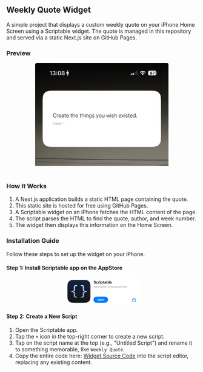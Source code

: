 ## Weekly Quote Widget

A simple project that displays a custom weekly quote on your iPhone Home Screen using a Scriptable widget. The quote is managed in this repository and served via a static Next.js site on GitHub Pages.

### Preview

<!-- Add your screenshot here -->
<!-- Example: ![Widget Preview](./images/screenshot.png) -->

<div align="center">
  <img src="./assets/preview.jpg" alt="Demo Video of Widget Installation" width="70%">
</div>

<br>

### How It Works

1.  A Next.js application builds a static HTML page containing the quote.
2.  This static site is hosted for free using GitHub Pages.
3.  A Scriptable widget on an iPhone fetches the HTML content of the page.
4.  The script parses the HTML to find the quote, author, and week number.
5.  The widget then displays this information on the Home Screen.

### Installation Guide

Follow these steps to set up the widget on your iPhone.

#### Step 1: Install Scriptable app on the AppStore

<div align="center">
  <img src="./assets/scriptableAppStore.jpg" alt="Demo Video of Widget Installation" width="40%">
</div>

#### Step 2: Create a New Script

1.  Open the Scriptable app.
2.  Tap the `+` icon in the top-right corner to create a new script.
3.  Tap on the script name at the top (e.g., "Untitled Script") and rename it to something memorable, like `Weekly Quote`.
4.  Copy the entire code here: [Widget Source Code](./script.js) into the script editor, replacing any existing content.
